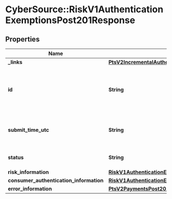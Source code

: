 # CyberSource::RiskV1AuthenticationExemptionsPost201Response

## Properties
Name | Type | Description | Notes
------------ | ------------- | ------------- | -------------
**_links** | [**PtsV2IncrementalAuthorizationPatch201ResponseLinks**](PtsV2IncrementalAuthorizationPatch201ResponseLinks.md) |  | [optional] 
**id** | **String** | An unique identification number assigned by CyberSource to identify the submitted request. It is also appended to the endpoint of the resource.  On incremental authorizations, this value with be the same as the identification number returned in the original authorization response.  | [optional] 
**submit_time_utc** | **String** | Time of request in UTC. Format: &#x60;YYYY-MM-DDThh:mm:ssZ&#x60; Example &#x60;2016-08-11T22:47:57Z&#x60; equals August 11, 2016, at 22:47:57 (10:47:57 p.m.). The &#x60;T&#x60; separates the date and the time. The &#x60;Z&#x60; indicates UTC.  | [optional] 
**status** | **String** | The status for authentication-exemptions 201. Value is: - AUTHENTICATION_EXEMPTIONS_SUCCESSFUL  | [optional] 
**risk_information** | [**RiskV1AuthenticationExemptionsPost201ResponseRiskInformation**](RiskV1AuthenticationExemptionsPost201ResponseRiskInformation.md) |  | [optional] 
**consumer_authentication_information** | [**RiskV1AuthenticationExemptionsPost201ResponseConsumerAuthenticationInformation**](RiskV1AuthenticationExemptionsPost201ResponseConsumerAuthenticationInformation.md) |  | [optional] 
**error_information** | [**PtsV2PaymentsPost201ResponseErrorInformation**](PtsV2PaymentsPost201ResponseErrorInformation.md) |  | [optional] 


